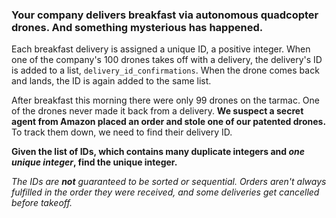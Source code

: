 ### Your company delivers breakfast via autonomous quadcopter drones. And something mysterious has happened.

Each breakfast delivery is assigned a unique ID, a positive integer. When one of the company's 100 drones takes off with a delivery, the delivery's ID is added to a list, `delivery_id_confirmations`. When the drone comes back and lands, the ID is again added to the same list.

After breakfast this morning there were only 99 drones on the tarmac. One of the drones never made it back from a delivery. **We suspect a secret agent from Amazon placed an order and stole one of our patented drones.** To track them down, we need to find their delivery ID.

**Given the list of IDs, which contains many duplicate integers and *one unique integer*, find the unique integer.**

*The IDs are **not** guaranteed to be sorted or sequential. Orders aren't always fulfilled in the order they were received, and some deliveries get cancelled before takeoff.*